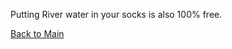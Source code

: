 Putting River water in your socks is also 100% free.

[Back to Main](https://github.com/Zero-Smith/Repo-1/blob/main/README.md)
